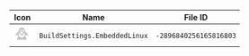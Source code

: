 | Icon | Name | File ID |
| ---  | ---  | ---     |
| ![](BuildSettings.EmbeddedLinux.png) | `BuildSettings.EmbeddedLinux` | `-2896840256165816803` |
